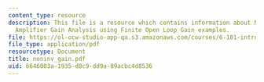 ```yaml
---
content_type: resource
description: This file is a resource which contains information about Non-Inverting
  Amplifier Gain Analysis using Finite Open Loop Gain examples.
file: https://ol-ocw-studio-app-qa.s3.amazonaws.com/courses/6-101-introductory-analog-electronics-laboratory-spring-2007/6646003a1935d8c9dd9a89acbc4d8536_noninv_gain.pdf
file_type: application/pdf
resourcetype: Document
title: noninv_gain.pdf
uid: 6646003a-1935-d8c9-dd9a-89acbc4d8536
---
```

